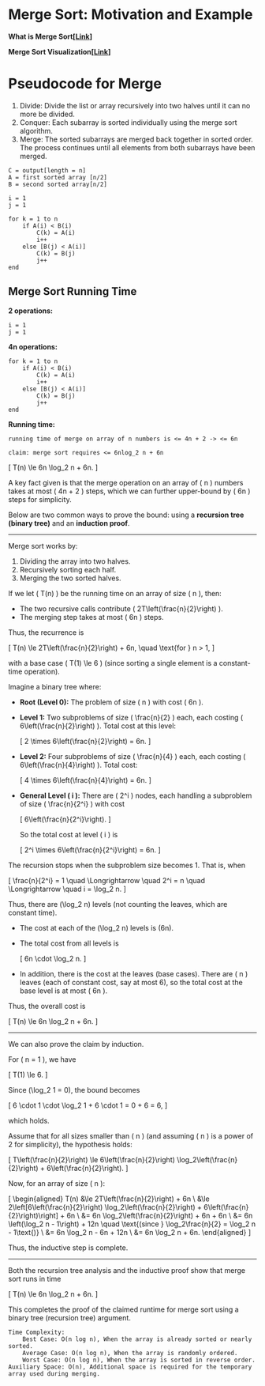 # Merge Sort: Motivation and Example

__What is Merge Sort[[Link](https://www.geeksforgeeks.org/merge-sort/?ref=outind)]__

__Merge Sort Visualization[[Link](https://visualgo.net/en/sorting)]__

# Pseudocode for Merge

1. Divide:  Divide the list or array recursively into two halves until it can no more be divided. 
2. Conquer:  Each subarray is sorted individually using the merge sort algorithm. 
3. Merge:  The sorted subarrays are merged back together in sorted order. The process continues until all elements from both subarrays have been merged. 

```text
C = output[length = n]
A = first sorted array [n/2]
B = second sorted array[n/2]

i = 1
j = 1

for k = 1 to n
    if A(i) < B(i)
        C(k) = A(i)
        i++
    else [B(j) < A(i)]
        C(k) = B(j)
        j++
end
```

## Merge Sort Running Time

__2 operations:__
```text
i = 1
j = 1
```

__4n operations:__
```text
for k = 1 to n
    if A(i) < B(i)
        C(k) = A(i)
        i++
    else [B(j) < A(i)]
        C(k) = B(j)
        j++
end
```

__Running time:__
```text
running time of merge on array of n numbers is <= 4n + 2 -> <= 6n

claim: merge sort requires <= 6nlog_2 n + 6n
```

\[
T(n) \le 6n \log_2 n + 6n.
\]

A key fact given is that the merge operation on an array of \( n \) numbers takes at most \( 4n + 2 \) steps, which we can further upper-bound by \( 6n \) steps for simplicity.

Below are two common ways to prove the bound: using a **recursion tree (binary tree)** and an **induction proof**.

---

Merge sort works by:
1. Dividing the array into two halves.
2. Recursively sorting each half.
3. Merging the two sorted halves.

If we let \( T(n) \) be the running time on an array of size \( n \), then:
- The two recursive calls contribute \( 2T\left(\frac{n}{2}\right) \).
- The merging step takes at most \( 6n \) steps.

Thus, the recurrence is

\[
T(n) \le 2T\left(\frac{n}{2}\right) + 6n, \quad \text{for } n > 1,
\]

with a base case \( T(1) \le 6 \) (since sorting a single element is a constant-time operation).

Imagine a binary tree where:
- **Root (Level 0):** The problem of size \( n \) with cost \( 6n \).
- **Level 1:** Two subproblems of size \( \frac{n}{2} \) each, each costing \( 6\left(\frac{n}{2}\right) \). Total cost at this level:
  
  \[
  2 \times 6\left(\frac{n}{2}\right) = 6n.
  \]

- **Level 2:** Four subproblems of size \( \frac{n}{4} \) each, each costing \( 6\left(\frac{n}{4}\right) \). Total cost:
  
  \[
  4 \times 6\left(\frac{n}{4}\right) = 6n.
  \]

- **General Level \( i \):** There are \( 2^i \) nodes, each handling a subproblem of size \( \frac{n}{2^i} \) with cost

  \[
  6\left(\frac{n}{2^i}\right).
  \]

  So the total cost at level \( i \) is

  \[
  2^i \times 6\left(\frac{n}{2^i}\right) = 6n.
  \]

The recursion stops when the subproblem size becomes 1. That is, when

\[
\frac{n}{2^i} = 1 \quad \Longrightarrow \quad 2^i = n \quad \Longrightarrow \quad i = \log_2 n.
\]

Thus, there are \(\log_2 n\) levels (not counting the leaves, which are constant time).

- The cost at each of the \(\log_2 n\) levels is \(6n\).
- The total cost from all levels is

  \[
  6n \cdot \log_2 n.
  \]

- In addition, there is the cost at the leaves (base cases). There are \( n \) leaves (each of constant cost, say at most 6), so the total cost at the base level is at most \( 6n \).

Thus, the overall cost is

\[
T(n) \le 6n \log_2 n + 6n.
\]

---

We can also prove the claim by induction.

For \( n = 1 \), we have

\[
T(1) \le 6.
\]

Since \(\log_2 1 = 0\), the bound becomes

\[
6 \cdot 1 \cdot \log_2 1 + 6 \cdot 1 = 0 + 6 = 6,
\]

which holds.


Assume that for all sizes smaller than \( n \) (and assuming \( n \) is a power of 2 for simplicity), the hypothesis holds:

\[
T\left(\frac{n}{2}\right) \le 6\left(\frac{n}{2}\right) \log_2\left(\frac{n}{2}\right) + 6\left(\frac{n}{2}\right).
\]

Now, for an array of size \( n \):

\[
\begin{aligned}
T(n) &\le 2T\left(\frac{n}{2}\right) + 6n \\
     &\le 2\left[6\left(\frac{n}{2}\right) \log_2\left(\frac{n}{2}\right) + 6\left(\frac{n}{2}\right)\right] + 6n \\
     &= 6n \log_2\left(\frac{n}{2}\right) + 6n + 6n \\
     &= 6n \left(\log_2 n - 1\right) + 12n \quad \text{(since } \log_2\frac{n}{2} = \log_2 n - 1\text{)} \\
     &= 6n \log_2 n - 6n + 12n \\
     &= 6n \log_2 n + 6n.
\end{aligned}
\]

Thus, the inductive step is complete.

---

Both the recursion tree analysis and the inductive proof show that merge sort runs in time

\[
T(n) \le 6n \log_2 n + 6n.
\]

This completes the proof of the claimed runtime for merge sort using a binary tree (recursion tree) argument.
```text
Time Complexity:
    Best Case: O(n log n), When the array is already sorted or nearly sorted.
    Average Case: O(n log n), When the array is randomly ordered.
    Worst Case: O(n log n), When the array is sorted in reverse order.
Auxiliary Space: O(n), Additional space is required for the temporary array used during merging.
```